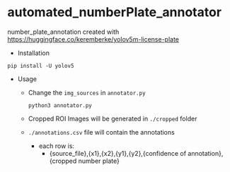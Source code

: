 # automated_numberPlate_annotator
number_plate_annotation created with https://huggingface.co/keremberke/yolov5m-license-plate



- Installation
```
pip install -U yolov5
```


- Usage 
    - Change the ```img_sources``` in ```annotator.py```
        ```
        python3 annotator.py
        ```

    - Cropped ROI Images will be generated in ```./cropped``` folder
    - ```./annotations.csv``` file will contain the annotations
        - each row is:
            - {source_file},{x1},{x2},{y1},{y2},{confidence of annotation}, {cropped number plate}